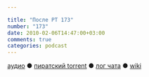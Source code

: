 ```yaml
---

title: "После РТ 173"
number: "173"
date: 2010-02-06T14:47:00+03:00
comments: true
categories: podcast
---
```

[аудио](http://cdn.radio-t.com/rt173post.mp3) ● [пиратский torrent](http://pirates.radio-t.com/torrents/rt173post.mp3.torrent) ● [лог чата](http://chat.radio-t.com/logs/radio-t-173.html) ● [wiki](http://wiki.radio-t.com/%D0%9F%D0%BE%D1%81%D0%BB%D0%B5_%D0%A0%D0%A2_173)<audio src="http://cdn.radio-t.com/rt173post.mp3" preload="none">
